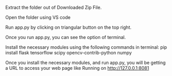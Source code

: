 Extract the folder out of Downloaded Zip File.

Open the folder using VS code

Run app.py by clicking on triangular button on the top right.

Once you run app.py, you can see the option of terminal.

Install the necessary modules using the following commands in terminal:
pip install flask tensorflow scipy opencv-contrib-python numpy

Once you install the necessary modules, and run app.py, you will be getting a URL to access your web page like Running on http://127.0.0.1:8081
